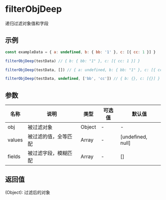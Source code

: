 # filterObjDeep

递归过滤对象值和字段

## 示例

```js
const exampleData = { a: undefined, b: { bb: '1' }, c: [{ cc: 1 }] }

filterObjDeep(testData) // { b: { bb: "1" }, c: [{ cc: 1 }] }

filterObjDeep(testData, []) // { a: undefined, b: { bb: "1" }, c: [{ cc: 1 }] }

filterObjDeep(testData, undefined, ['bb', 'cc']) // { b: {}, c: [{}] }
```

## 参数

| 名称   | 说明                 | 类型   | 可选值 | 默认值            |
| ------ | -------------------- | ------ | ------ | ----------------- |
| obj    | 被过滤对象           | Object | -      | -                 |
| values | 被过滤的值，全等匹配 | Array  | -      | [undefined, null] |
| fields | 被过滤字段，模糊匹配 | Array  | -      | []                |

## 返回值

(Object): 过滤后的对象
